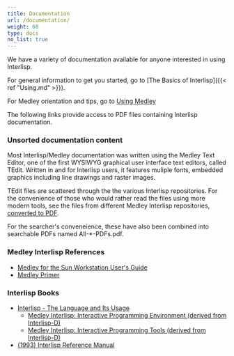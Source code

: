 ```yaml
---
title: Documentation
url: /documentation/
weight: 60
type: docs
no_list: true
---
```


We have a variety of documentation available for anyone interested in using Interlisp. 

For general information to get you started, go to [The Basics of Interlisp]({{< ref "Using.md" >}}).

For Medley orientation and tips, go to <a href="medley" alt="Medley Documentation">Using Medley </a>

The following links provide access to PDF files containing Interlisp documentation.

### Unsorted documentation content

Most Interlisp/Medley documentation was written using the Medley Text Editor, one of the first WYSIWYG graphical user interface text editors, called TEdit. Written in and for Interlisp users, it features muliple fonts, embedded graphics including line drawings and raster images. 

TEdit files are scattered through the the various Interlisp repositories. For the convenience of those who would rather read the files using more modern tools, see the files from different Medley Interlisp repositories, [converted to PDF](https://drive.google.com/drive/folders/10ZBQty5gEwdBnZHtEbXfe5f1dHGziGZG?usp=sharing).

For the searcher's conveneience, these have also been combined into searchable PDFs named All-*-PDFs.pdf. 


### Medley Interlisp References

- <a href="SunUserGuide.pdf">Medley for the Sun Workstation User's Guide</a>
- <a href="Medley-Primer.pdf">Medley Primer</a>
<!-- - <a href="1992-02-An_Introduction_to_Medley_Release_2.0.pdf">Introduction to Medley, Release 2.0</a> -->

### Interlisp Books
- <a href="1986-interlisp-language-book-1.pdf">Interlisp - The Language and Its Usage</a>
  - <a href="20211225-interlisp-book-2.pdf">Medley Interlisp: Interactive Programming Environment (derived from Interlisp-D)</a>
  - <a href="2021-interlisp-book-3.pdf">Medley Interlisp: Interactive Programming Tools (derived from Interlisp-D)</a>
- <a href="IRM.pdf">(1993) Interlisp Reference Manual</a>


